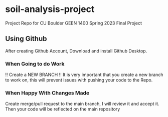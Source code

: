# soil-analysis-project
Project Repo for CU Boulder GEEN 1400 Spring 2023 Final Project


## Using Github
After creating Github Account, Download and install Github Desktop.

### When Going to do Work
!! Create a NEW BRANCH !!
It is very important that you create a new branch to work on, this will prevent issues with pushing your code to the Repo.


### When Happy With Changes Made
Create merge/pull request to the main branch, I will review it and accept it. Then your code will be reflected on the main repository